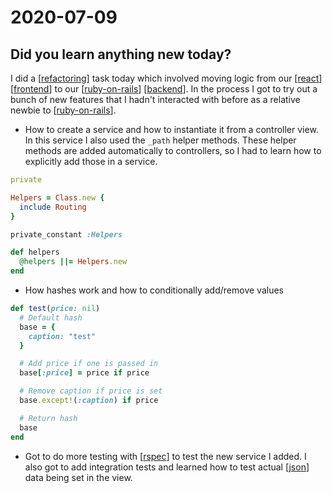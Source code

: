 # 2020-07-09

## Did you learn anything new today?

I did a [[refactoring]] task today which involved moving logic from our [[react]] [[frontend]] to our [[ruby-on-rails]] [[backend]]. In the process I got to try out a bunch of new features that I hadn't interacted with before as a relative newbie to [[ruby-on-rails]].

- How to create a service and how to instantiate it from a controller view. In this service I also used the `_path` helper methods. These helper methods are added automatically to controllers, so I had to learn how to explicitly add those in a service.

```ruby
private

Helpers = Class.new {
  include Routing
}

private_constant :Helpers

def helpers
  @helpers ||= Helpers.new
end
```

- How hashes work and how to conditionally add/remove values

```ruby
def test(price: nil)
  # Default hash
  base = {
    caption: "test"
  }

  # Add price if one is passed in
  base[:price] = price if price

  # Remove caption if price is set
  base.except!(:caption) if price

  # Return hash
  base
end
```

- Got to do more testing with [[rspec]] to test the new service I added. I also got to add integration tests and learned how to test actual [[json]] data being set in the view.

[//begin]: # "Autogenerated link references for markdown compatibility"
[refactoring]: refactoring "Refactoring"
[react]: react "React"
[frontend]: frontend "Frontend"
[ruby-on-rails]: ruby-on-rails "Ruby on Rails"
[backend]: backend "Backend"
[rspec]: rspec "RSpec"
[json]: json "JSON"
[//end]: # "Autogenerated link references"
